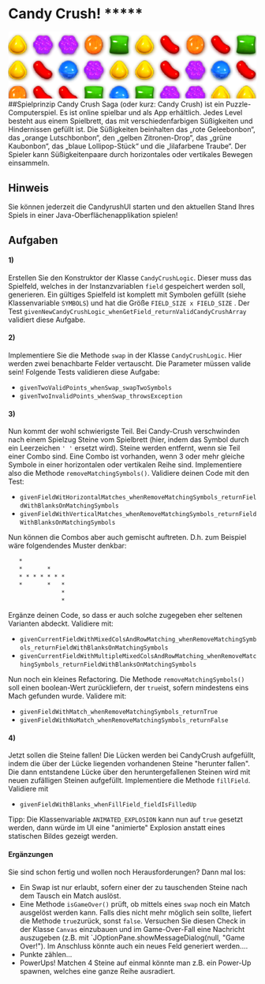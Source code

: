 # Candy Crush! *****
![](../../images/candyCrush/CandyTop.png)
##Spielprinzip 
Candy Crush Saga (oder kurz: Candy Crush) ist ein Puzzle-Computerspiel. Es ist online spielbar und als App erhältlich. Jedes Level besteht aus einem Spielbrett, das mit verschiedenfarbigen Süßigkeiten und Hindernissen gefüllt ist. Die Süßigkeiten beinhalten das „rote Geleebonbon“, das „orange Lutschbonbon“, den „gelben Zitronen-Drop“, das „grüne Kaubonbon“, das „blaue Lollipop-Stück“ und die „lilafarbene Traube“. Der Spieler kann Süßigkeitenpaare durch horizontales oder vertikales Bewegen einsammeln. 

## Hinweis
Sie können jederzeit die CandyrushUI starten und den aktuellen Stand Ihres Spiels in einer Java-Oberflächenapplikation spielen!

## Aufgaben

#### 1)
Erstellen Sie den Konstruktor der Klasse `CandyCrushLogic`. 
Dieser muss das Spielfeld, welches in der Instanzvariablen 
`field` gespeichert werden soll, generieren. Ein gültiges Spielfeld ist 
komplett mit Symbolen gefüllt (siehe Klassenvariable `SYMBOLS`) und hat die Größe `FIELD_SIZE x FIELD_SIZE` .
 Der Test `givenNewCandyCrushLogic_whenGetField_returnValidCandyCrushArray`
 validiert diese Aufgabe.
 
 #### 2)
 Implementiere Sie die Methode `swap` in der Klasse `CandyCrushLogic`. Hier werden zwei benachbarte Felder vertauscht. Die Parameter müssen valide sein! 
 Folgende Tests validieren diese Aufgabe:
 - `givenTwoValidPoints_whenSwap_swapTwoSymbols`
 - `givenTwoInvalidPoints_whenSwap_throwsException`

#### 3) 
Nun kommt der wohl schwierigste Teil. Bei Candy-Crush verschwinden nach einem Spielzug Steine vom Spielbrett (hier, indem das Symbol durch ein Leerzeichen `' '` ersetzt wird). Steine werden entfernt, wenn sie Teil einer Combo sind. Eine Combo ist vorhanden, wenn 3 oder mehr gleiche Symbole in einer horizontalen oder vertikalen Reihe sind. Implementiere also die Methode `removeMatchingSymbols()`. Validiere deinen Code mit den Test:
- `givenFieldWitHorizontalMatches_whenRemoveMatchingSymbols_returnFieldWithBlanksOnMatchingSymbols`
- `givenFieldWithVerticalMatches_whenRemoveMatchingSymbols_returnFieldWithBlanksOnMatchingSymbols`

Nun können die Combos aber auch gemischt auftreten. D.h. zum Beispiel wäre folgendendes Muster denkbar:
```   
   *
   *       *
   * * * * * * *
   *       *   *
               *
               *
   ```
Ergänze deinen Code, so dass er auch solche zugegeben eher seltenen Varianten abdeckt. Validiere mit:
- `givenCurrentFieldWithMixedColsAndRowMatching_whenRemoveMatchingSymbols_returnFieldWithBlanksOnMatchingSymbols`
- `givenCurrentFieldWithMultipleMixedColsAndRowMatching_whenRemoveMatchingSymbols_returnFieldWithBlanksOnMatchingSymbols`

Nun noch ein kleines Refactoring. Die Methode `removeMatchingSymbols()` soll einen boolean-Wert zurückliefern, der `true`ist, sofern mindestens eins Mach gefunden wurde. 
Validere mit: 
- `givenFieldWithMatch_whenRemoveMatchingSymbols_returnTrue`
- `givenFieldWithNoMatch_whenRemoveMatchingSymbols_returnFalse`

#### 4) 
Jetzt sollen die Steine fallen! Die Lücken werden bei CandyCrush aufgefüllt, indem die über der Lücke liegenden vorhandenen Steine "herunter fallen". Die dann entstandene Lücke über den heruntergefallenen Steinen wird mit neuen zufälligen Steinen aufgefüllt. Implementiere die Methode `fillField`. Validiere mit 
- `givenFieldWithBlanks_whenFillField_fieldIsFilledUp`

Tipp: Die Klassenvariable `ANIMATED_EXPLOSION` kann nun auf `true` gesetzt werden, dann würde im UI eine "animierte" Explosion anstatt eines statischen Bildes gezeigt werden.
#### Ergänzungen
Sie sind schon fertig und wollen noch Herausforderungen? Dann mal los:

* Ein Swap ist nur erlaubt, sofern einer der zu tauschenden Steine nach dem Tausch ein Match auslöst. 
* Eine Methode `isGameOver()` prüft, ob mittels eines `swap` noch ein Match ausgelöst werden kann. Falls dies nicht mehr möglich sein sollte, liefert die Methode `true`zurück, sonst `false`. Versuchen Sie diesen Check in der Klasse `Canvas` einzubauen und im Game-Over-Fall eine Nachricht auszugeben (z.B. mit `JOptionPane.showMessageDialog(null, "Game Over!"). Im Anschluss könnte auch ein neues Feld generiert werden....
* Punkte zählen...
* PowerUps! Matchen 4 Steine auf einmal könnte man z.B. ein Power-Up spawnen, welches eine ganze Reihe ausradiert. 
